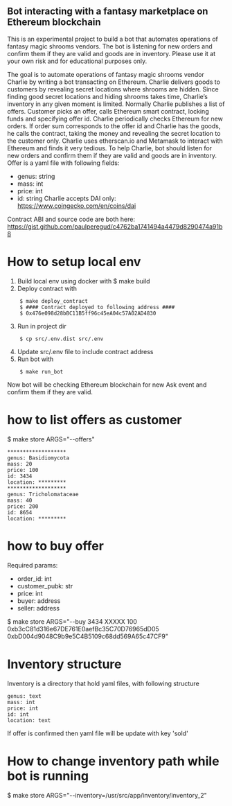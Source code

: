 ## Bot interacting with a fantasy marketplace on Ethereum blockchain

This is an experimental project to build a bot that automates operations of fantasy magic shrooms vendors.
The bot is listening for new orders and confirm them if they are valid and goods are in inventory.
Please use it at your own risk and for educational purposes only.

The goal is to automate operations of fantasy magic shrooms vendor Charlie by writing a bot transacting on
Ethereum.
Charlie delivers goods to customers by revealing secret locations where shrooms are hidden. Since finding
good secret locations and hiding shrooms takes time, Charlie’s inventory in any given moment is limited.
Normally Charlie publishes a list of offers. Customer picks an offer, calls Ethereum smart contract, locking
funds and specifying offer id. Charlie periodically checks Ethereum for new orders. If order sum corresponds
to the offer id and Charlie has the goods, he calls the contract, taking the money and revealing the secret
location to the customer only. Charlie uses etherscan.io and Metamask to interact with Ethereum and finds
it very tedious.
To help Charlie, bot should listen for new orders and confirm them if they are valid and goods are in inventory.
Offer is a yaml file with following fields:
- genus: string
- mass: int
- price: int
- id: string
Charlie accepts DAI only: https://www.coingecko.com/en/coins/dai

Contract ABI and source code are both here:
https://gist.github.com/paulperegud/c4762ba1741494a4479d8290474a91b8

# How to setup local env

1. Build local env using docker with
    $ make build
2. Deploy contract with
```
    $ make deploy_contract
    $ #### Contract deployed to following address ####
    $ 0x476e098d28bBC11B5ff96c45eA04c57A02AD4830
```

3. Run in project dir
```
    $ cp src/.env.dist src/.env
```
4. Update src/.env file to include contract address
5. Run bot with
```
    $ make run_bot
```

Now bot will be checking Ethereum blockchain for new Ask event and confirm them if they are valid.


# how to list offers as customer

$ make store ARGS="--offers"

```
*******************
genus: Basidiomycota
mass: 20
price: 100
id: 3434
location: *********
*******************
genus: Tricholomataceae
mass: 40
price: 200
id: 8654
location: *********
```

# how to buy offer

Required params:

 - order_id: int
 - customer_pubk: str
 - price: int
 - buyer: address
 - seller: address

$ make store ARGS="--buy 3434 XXXXX 100 0xb3cC81d316e67DE761E0aefBc35C70D76965dD05 0xbD004d9048C9b9e5C4B5109c68dd569A65c47CF9"

# Inventory structure 

Inventory is a directory that hold yaml files, with following structure 

    genus: text
    mass: int
    price: int
    id: int
    location: text

If offer is confirmed then yaml file will be update with key 'sold'

# How to change inventory path while bot is running 

$ make store ARGS="--inventory=/usr/src/app/inventory/inventory_2"

